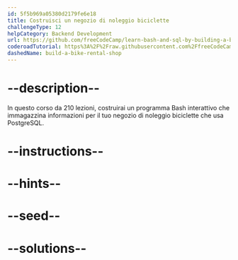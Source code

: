 ```yaml
---
id: 5f5b969a05380d2179fe6e18
title: Costruisci un negozio di noleggio biciclette
challengeType: 12
helpCategory: Backend Development
url: https://github.com/freeCodeCamp/learn-bash-and-sql-by-building-a-bike-rental-shop
coderoadTutorial: https%3A%2F%2Fraw.githubusercontent.com%2FfreeCodeCamp%2Flearn-bash-and-sql-by-building-a-bike-rental-shop%2Fmain%2Ftutorial.json
dashedName: build-a-bike-rental-shop
---
```


# --description--

In questo corso da 210 lezioni, costruirai un programma Bash interattivo che immagazzina informazioni per il tuo negozio di noleggio biciclette che usa PostgreSQL.

# --instructions--

# --hints--

# --seed--

# --solutions--
